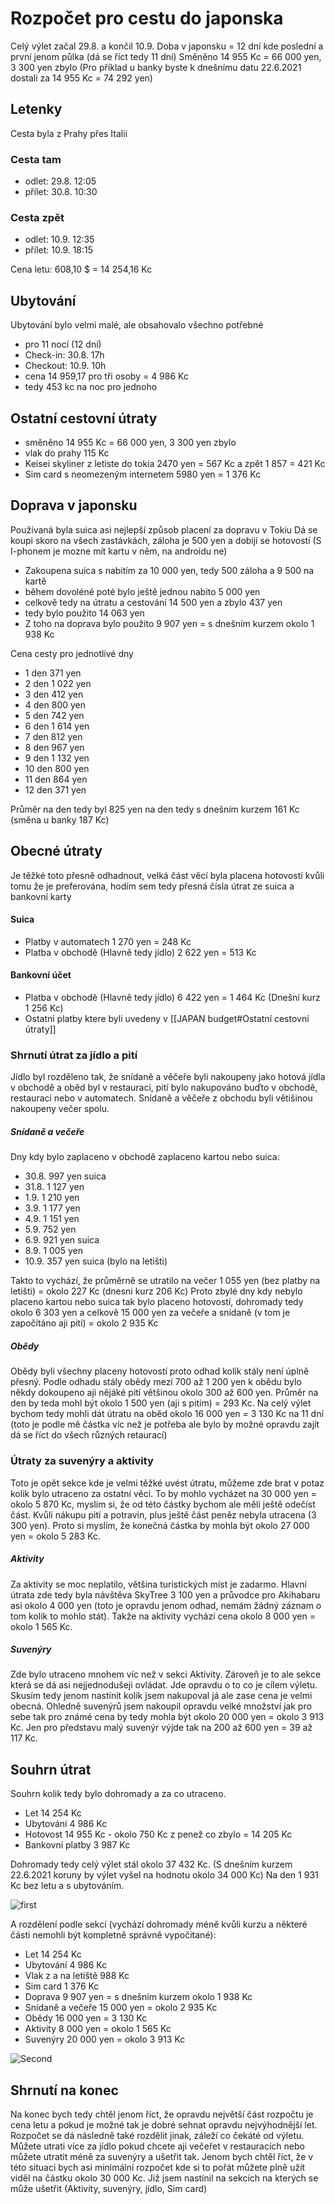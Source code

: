 # Rozpočet pro cestu do japonska
Celý výlet začal 29.8. a končil 10.9.
Doba v japonsku = 12 dní kde poslední a první jenom půlka (dá se říct tedy 11 dní)
Směněno 14 955 Kc = 66 000 yen, 3 300 yen zbylo
(Pro příklad u banky byste k dnešnímu datu 22.6.2021 dostali za 14 955 Kc = 74 292 yen)

## Letenky
Cesta byla z Prahy přes Italii
### Cesta tam
- odlet: 29.8. 12:05
- přílet: 30.8. 10:30
### Cesta zpět
- odlet: 10.9. 12:35
- přílet: 10.9. 18:15

Cena letu: 608,10 $ = 14 254,16 Kc

## Ubytování
Ubytování bylo velmi malé, ale obsahovalo všechno potřebné
- pro 11 nocí (12 dní)
- Check-in: 30.8. 17h
- Checkout: 10.9. 10h
- cena 14 959,17 pro tři osoby = 4 986 Kc
- tedy 453 kc na noc pro jednoho

## Ostatní cestovní útraty
- směněno 14 955 Kc = 66 000 yen, 3 300 yen zbylo
- vlak do prahy 115 Kc
- Keisei skyliner z letiste do tokia 2470 yen = 567 Kc a zpět 1 857 = 421 Kc
- Sim card s neomezeným internetem 5980 yen = 1 376 Kc

## Doprava v japonsku
Používaná byla suica asi nejlepší způsob placení za dopravu v Tokiu
Dá se koupi skoro na všech zastávkách, záloha je 500 yen a dobijí se hotovostí (S I-phonem je mozne mít kartu v něm, na androidu ne)
- Zakoupena suica s nabitím za 10 000 yen, tedy 500 záloha a 9 500 na kartě
- během dovoléné poté bylo ještě jednou nabito 5 000 yen
- celkově tedy na útratu a cestování 14 500 yen a zbylo 437 yen 
- tedy bylo použito 14 063 yen
- Z toho na doprava bylo použito 9 907 yen = s dnešním kurzem okolo 1 938 Kc

Cena cesty pro jednotlivé dny
- 1 den 371 yen
- 2 den 1 022 yen
- 3 den 412 yen
- 4 den 800 yen
- 5 den 742 yen
- 6 den 1 614 yen
- 7 den 812 yen
- 8 den 967 yen
- 9 den 1 132 yen
- 10 den 800 yen
- 11 den 864 yen
- 12 den 371 yen

Průměr na den tedy byl 825 yen na den tedy s dnešním kurzem 161 Kc (směna u banky 187 Kc)

## Obecné útraty
Je těžké toto přesně odhadnout, velká část věcí byla placena hotovostí kvůli tomu že je preferována, hodím sem tedy přesná čísla útrat ze suica a bankovní karty
#### Suica
- Platby v automatech 1 270 yen = 248 Kc
- Platba v obchodě (Hlavně tedy jídlo) 2 622 yen = 513 Kc

#### Bankovní účet
- Platba v obchodě (Hlavně tedy jídlo) 6 422 yen = 1 464 Kc (Dnešní kurz 1 256 Kc)
- Ostatni platby ktere byli uvedeny v [[JAPAN budget#Ostatní cestovní útraty]]

### Shrnutí útrat za jídlo a pití
Jídlo byl rozděleno tak, že snídaně a věčeře byli nakoupeny jako hotová jídla v obchodě a oběd byl v restauraci, pití bylo nakupováno buďto v obchodě, restauraci nebo v automatech.
Snídaně a věčeře z obchodu byli větišinou nakoupeny večer spolu. 
##### Snídaně a večeře
Dny kdy bylo zaplaceno v obchodě zaplaceno kartou nebo suica:
- 30.8. 997 yen suica
- 31.8. 1 127 yen
- 1.9. 1 210 yen
- 3.9. 1 177 yen
- 4.9. 1 151 yen
- 5.9. 752 yen
- 6.9. 921 yen suica
- 8.9. 1 005 yen
- 10.9. 357 yen suica (bylo na letišti)

Takto to vychází, že průměrně se utratilo na večer 1 055 yen (bez platby na letišti) = okolo 227 Kc (dnesni kurz 206 Kc)
Proto zbylé dny kdy nebylo placeno kartou nebo suica tak bylo placeno hotovostí, dohromady tedy okolo 6 303 yen a celkově 15 000 yen za večeře a snídaně (v tom je započítáno aji pití) = okolo 2 935 Kc

##### Obědy
Obědy byli všechny placeny hotovostí proto odhad kolik stály není úplně přesný.
Podle odhadu stály obědy mezi 700 až 1 200 yen k obědu bylo někdy dokoupeno aji nějáké pití většinou okolo 300 až 600 yen. 
Průměr na den by teda mohl být okolo 1 500 yen (aji s pitím) = 293 Kc.
Na celý výlet bychom tedy mohli dát útratu na oběd okolo 16 000 yen = 3 130 Kc na 11 dní (toto je podle mě částka víc než je potřeba ale bylo by možné opravdu zajít dá se říct do všech různých retaurací)

### Útraty za suvenýry a aktivity
Toto je opět sekce kde je velmi těžké uvést útratu, můžeme zde brat v potaz kolik bylo utraceno za ostatní věci. To by mohlo vycházet na 30 000 yen = okolo 5 870 Kc, myslím si, že od této částky bychom ale měli ještě odečíst část. Kvůli nákupu pití a potravin, plus ještě část peněz nebyla utracena (3 300 yen). Proto si myslím, že konečná částka by mohla být okolo 27 000 yen = okolo 5 283 Kc.
##### Aktivity
Za aktivity se moc neplatilo, většina turistických míst je zadarmo. Hlavní útrata zde tedy byla návštěva SkyTree 3 100 yen a průvodce pro Akihabaru asi okolo 4 000 yen (toto je opravdu jenom odhad, nemám žádný záznam o tom kolik to mohlo stát). 
Takže na aktivity vychází cena okolo 8 000 yen = okolo 1 565 Kc.
##### Suvenýry
Zde bylo utraceno mnohem víc než v sekci Aktivity. Zároveň je to ale sekce která se dá asi nejjednodušeji ovládat. Jde opravdu o to co je cílem výletu. 
Skusím tedy jenom nastínit kolik jsem nakupoval já ale zase cena je velmi obecná.
Ohledně suvenýrů jsem nakoupil opravdu velké množství jak pro sebe tak pro známé cena by tedy mohla být okolo 20 000 yen = okolo 3 913 Kc.
Jen pro představu malý suvenýr výjde tak na 200 až 600 yen = 39 až 117 Kc.

## Souhrn útrat
Souhrn kolik tedy bylo dohromady a za co utraceno.
- Let 14 254 Kc
- Ubytování 4 986 Kc
- Hotovost 14 955 Kc - okolo 750 Kc z penež co zbylo = 14 205 Kc
- Bankovní platby 3 987 Kc

Dohromady tedy celý výlet stál okolo 37 432 Kc. (S dnešním kurzem 22.6.2021 koruny by výlet vyšel na hodnotu okolo 34 000 Kc)
Na den 1 931 Kc bez letu a s ubytováním.

![first](src/Full-graph.png)

A rozdělení podle sekcí (vychází dohromady méně kvůli kurzu a některé části nemohli být kompletně správně vypočitané):
- Let 14 254 Kc
- Ubytování 4 986 Kc
- Vlak z a na letiště 988 Kc
- Sim card 1 376 Kc
- Doprava 9 907 yen = s dnešním kurzem okolo 1 938 Kc
- Snídaně a večeře 15 000 yen = okolo 2 935 Kc
- Obědy 16 000 yen = 3 130 Kc
- Aktivity 8 000 yen = okolo 1 565 Kc
- Suvenýry 20 000 yen = okolo 3 913 Kc

![Second](src/Specifick-graph.png)

## Shrnutí na konec
Na konec bych tedy chtěl jenom říct, že opravdu největší část rozpočtu je cena letu a pokud je možné tak je dobré sehnat opravdu nejvýhodnější let.
Rozpočet se dá následně také rozdělit jinak, záleží co čekáté od výletu. Můžete utrati více za jídlo pokud chcete aji večeřet v restauracích nebo můžete utratit méně za suvenýry a ušetřit tak. 
Jenom bych chtěl říct, že v této situaci bych asi minimální rozpočet kde si to pořát můžete plně užít viděl na částku okolo 30 000 Kc. Již jsem nastínil na sekcích na kterých se může ušetřit (Aktivity, suvenýry, jídlo, Sim card)